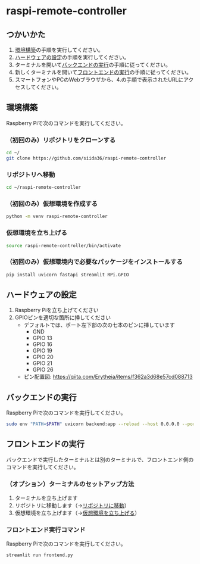 # raspi-remote-controller

## つかいかた

1. [環境構築](#環境構築)の手順を実行してください。
2. [ハードウェアの設定](#ハードウェアの設定)の手順を実行してください。
3. ターミナルを開いて[バックエンドの実行](#バックエンドの実行)の手順に従ってください。
4. 新しくターミナルを開いて[フロントエンドの実行](#フロントエンドの実行)の手順に従ってください。
5. スマートフォンやPCのWebブラウザから、4.の手順で表示されたURLにアクセスしてください。

## 環境構築

Raspberry Piで次のコマンドを実行してください。

### （初回のみ）リポジトリをクローンする

```bash
cd ~/
git clone https://github.com/siida36/raspi-remote-controller
```

### リポジトリへ移動

```bash
cd ~/raspi-remote-controller
```

### （初回のみ）仮想環境を作成する

```bash
python -m venv raspi-remote-controller
```

### 仮想環境を立ち上げる

```bash
source raspi-remote-controller/bin/activate
```

### （初回のみ）仮想環境内で必要なパッケージをインストールする

```bash
pip install uvicorn fastapi streamlit RPi.GPIO
```

## ハードウェアの設定

1. Raspberry Piを立ち上げてください
2. GPIOピンを適切な箇所に挿してください
    - デフォルトでは、ポート左下部の次の七本のピンに挿しています
        - GND
        - GPIO 13
        - GPIO 16
        - GPIO 19
        - GPIO 20
        - GPIO 21
        - GPIO 26
    - ピン配置図: https://qiita.com/Erytheia/items/f362a3d68e57cd088713

## バックエンドの実行

Raspberry Piで次のコマンドを実行してください。

```bash
sudo env "PATH=$PATH" uvicorn backend:app --reload --host 0.0.0.0 --port 8000
```

## フロントエンドの実行

バックエンドで実行したターミナルとは別のターミナルで、フロントエンド側のコマンドを実行してください。

### （オプション）ターミナルのセットアップ方法

1. ターミナルを立ち上げます
2. リポジトリに移動します（→[リポジトリに移動](#リポジトリに移動)）
3. 仮想環境を立ち上げます（→[仮想環境を立ち上げる](＃仮想環境を立ち上げる)）

### フロントエンド実行コマンド

Raspberry Piで次のコマンドを実行してください。

```bash
streamlit run frontend.py
```
